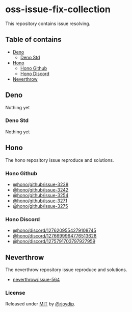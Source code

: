 # oss-issue-fix-collection

This repository contains issue resolving.

## Table of contains

- [Deno](#deno)
  - [Deno Std](#deno-std)
- [Hono](#hono)
  - [Hono Github](#hono-github)
  - [Hono Discord](#hono-discord)
- [Neverthrow](#neverthrow)

## Deno

Nothing yet

### Deno Std

Nothing yet

## Hono

The hono repository issue reproduce and solutions.

### Hono Github

- [@hono/github/issue-3238](./hono/github/3238/)
- [@hono/github/issue-3242](./hono/github/3242/)
- [@hono/github/issue-3254](./hono/github/3254/)
- [@hono/github/issue-3271](./hono/github/3271/)
- [@hono/github/issue-3275](./hono/github/3275/)

### Hono Discord

- [@hono/discord/1276209554279108745](./hono/discord/1276209554279108745/)
- [@hono/discord/1276699964776513628](./hono/discord/1276699964776513628/)
- [@hono/discord/1275791703797927959](./hono/discord/1275791703797927959/)

## Neverthrow

The neverthrow repository issue reproduce and solutions.

- [neverthrow/issue-564](./neverthrow/564/)

### License

Released under [MIT](./LICENSE) by [@rjoydip](https://github.com/rjoydip).
